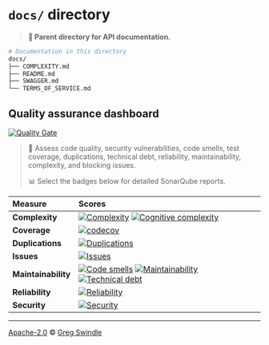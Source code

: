 # `docs/` directory
> **:open_file_folder: Parent directory for API documentation.**

```sh
# Documentation in this directory
docs/
├── COMPLEXITY.md
├── README.md
├── SWAGGER.md
└── TERMS_OF_SERVICE.md
```

## Quality assurance dashboard
[![Quality Gate][sonar-gate-img]][sonar-gate-url]

> 🔬  Assess code quality, security vulnerabilities, code smells, test coverage, duplications, technical debt, reliability, maintainability, complexity, and blocking issues.
>
> 📊 Select the badges below for detailed SonarQube reports.

| Measure             | Scores                                                             |
|:--------------------|:-------------------------------------------------------------------|
| **Complexity**      | [![Complexity][sonar-complexity-img]][sonar-complexity-url] [![Cognitive complexity][sonar-cognitive-img]][sonar-cognitive-url] |
| **Coverage**        | [![codecov](https://codecov.io/gh/gregswindle/product-name/branch/master/graph/badge.svg)](https://codecov.io/gh/gregswindle/product-name)       |
| **Duplications**    | [![Duplications][sonar-duplications-img]][sonar-duplications-url]  |
| **Issues**          | [![Issues][sonar-issues-img]][sonar-issues-url]                    |
| **Maintainability** | [![Code smells][sonar-code-smells-img]][sonar-code-smells-url]  [![Maintainability][sonar-maintainability-img]][sonar-maintainability-url] [![Technical debt][sonar-tech-debt-img]][sonar-tech-debt-url] |
| **Reliability**     | [![Reliability][sonar-reliability-img]][sonar-reliability-url]     |
| **Security**        | [![Security][sonar-security-img]][sonar-security-url]              |

---

[Apache-2.0][license-url] © [Greg Swindle][gregswindle-url]


[gregswindle-url]: https://github.com/gregswindle
[inch-ci-img]: http://inch-ci.org/github/gregswindle/product-name.svg?branch=master
[inch-ci-url]: http://inch-ci.org/github/gregswindle/product-name
[license-url]: https://www.apache.org/licenses/LICENSE-2.0
[sonar-code-smells-img]: http://sonarcloud.io/api/badges/measure?key=gregswindle-product-name&metric=code_smells
[sonar-code-smells-url]: https://sonarcloud.io/component_measures/metric/code_smells/list?id=gregswindle-product-name
[sonar-cognitive-img]: http://sonarcloud.io/api/badges/measure?key=gregswindle-product-name&metric=cognitive_complexity
[sonar-cognitive-url]: https://sonarcloud.io/component_measures/metric/cognitive_complexity/list?id=gregswindle-product-name
[sonar-complexity-img]: http://sonarcloud.io/api/badges/measure?key=gregswindle-product-name&metric=function_complexity
[sonar-complexity-url]: https://sonarcloud.io/component_measures/domain/Complexity?id=gregswindle-product-name
[sonar-coverage-img]: http://sonarcloud.io/api/badges/measure?key=gregswindle-product-name&metric=coverage
[sonar-coverage-url]: https://sonarcloud.io/component_measures/domain/Coverage?id=gregswindle-product-name
[sonar-duplications-img]: http://sonarcloud.io/api/badges/measure?key=gregswindle-product-name&metric=duplicated_line_density
[sonar-duplications-url]: https://sonarcloud.io/component_measures/domain/Duplications?id=gregswindle-product-name
[sonar-gate-img]: http://sonarcloud.io/api/badges/gate?key=gregswindle-product-name
[sonar-gate-url]: http://sonarcloud.io/dashboard/index/gregswindle-product-name
[sonar-issues-img]: http://sonarcloud.io/api/badges/measure?key=gregswindle-product-name&metric=blocker_violations
[sonar-issues-url]: https://sonarcloud.io/component_measures/domain/Issues?id=gregswindle-product-name
[sonar-maintainability-img]: http://sonarcloud.io/api/badges/measure?key=gregswindle-product-name&metric=new_maintainability_rating
[sonar-maintainability-url]: https://sonarcloud.io/component_measures/domain/Maintainability?id=gregswindle-product-name
[sonar-reliability-img]: http://sonarcloud.io/api/badges/measure?key=gregswindle-product-name&metric=new_reliability_rating
[sonar-reliability-url]: https://sonarcloud.io/component_measures/domain/Reliability?id=gregswindle-product-name
[sonar-security-img]: http://sonarcloud.io/api/badges/measure?key=gregswindle-product-name&metric=vulnerabilities
[sonar-security-url]: https://sonarcloud.io/component_measures/domain/Security?id=gregswindle-product-name
[sonar-tech-debt-img]:  https://sonarcloud.io/api/badges/measure?key=gregswindle-product-name&metric=sqale_debt_ratio
[sonar-tech-debt-url]: https://sonarcloud.io/component_measures/metric/sqale_index/list?id=gregswindle-product-name

